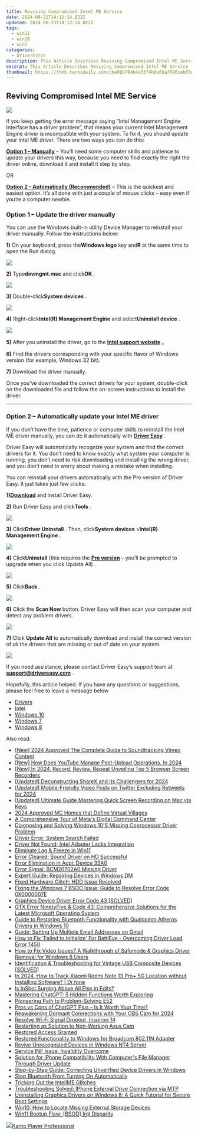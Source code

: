 ```yaml
---
title: Reviving Compromised Intel ME Service
date: 2024-08-22T14:12:14.822Z
updated: 2024-08-23T14:12:14.822Z
tags:
  - win11
  - win10
  - win7
categories:
  - DriverError
description: This Article Describes Reviving Compromised Intel ME Service
excerpt: This Article Describes Reviving Compromised Intel ME Service
thumbnail: https://thmb.techidaily.com/cbe88b794b4a33f4b9a69a7996ceb63e4276735d9be42e403798167c8028b648.jpg
---
```


## Reviving Compromised Intel ME Service

![](https://images.drivereasy.com/wp-content/uploads/2019/11/2019-11-26_10-45-14.jpg)

 If you keep getting the error message saying “Intel Management Engine Interface has a driver problem”, that means your current Intel Management Engine driver is incompatible with your system. To fix it, you should update your Intel ME driver. There are two ways you can do this:

**[Option 1 – Manually](https://aligracehair.sjv.io/y209r3)** – You’ll need some computer skills and patience to update your drivers this way, because you need to find exactly the right the driver online, download it and install it step by step.

OR

**[Option 2 – Automatically (Recommended)](#b)**  – This is the quickest and easiest option. It’s all done with just a couple of mouse clicks – easy even if you’re a computer newbie.

### **Option 1 – Update the driver manually**

 You can use the Windows built-in utility Device Manager to reinstall your driver manually. Follow the instructions below:

**1)** On your keyboard, press the**Windows logo** key and**R** at the same time to open the Run dialog.

![](https://images.drivereasy.com/wp-content/uploads/2019/07/image-536.png)

**2)** Type**devmgmt.msc** and click**OK** .

![](https://images.drivereasy.com/wp-content/uploads/2019/07/image-535.png)

**3)** Double-click**System devices** .

![](https://images.drivereasy.com/wp-content/uploads/2019/07/image-540.png)

**4)** Right-click**Intel(R) Management Engine** and select**Uninstall device** .

![](https://images.drivereasy.com/wp-content/uploads/2019/07/image-539.png)

**5)** After you uninstall the driver, go to the **[Intel support website](https://downloadcenter.intel.com/)**  。

**6)** Find the drivers corresponding with your specific flavor of Windows version (for example, Windows 32 bit).

**7)** Download the driver manually.

 Once you’ve downloaded the correct drivers for your system, double-click on the downloaded file and follow the on-screen instructions to install the driver.

---

### Option 2 – Automatically update your Intel ME driver

 If you don’t have the time, patience or computer skills to reinstall the Intel ME driver manually, you can do it automatically with **[Driver Easy](https://tools.techidaily.com/drivereasy/download/)**  .

 Driver Easy will automatically recognize your system and find the correct drivers for it. You don’t need to know exactly what system your computer is running, you don’t need to risk downloading and installing the wrong driver, and you don’t need to worry about making a mistake when installing.

 You can reinstall your drivers automatically with the Pro version of Driver Easy. It just takes just few clicks:

 **1)[Download](https://tools.techidaily.com/drivereasy/download/)**  and install Driver Easy.

**2)** Run Driver Easy and click**Tools** .

![](https://images.drivereasy.com/wp-content/uploads/2019/07/image-524.png)

**3)** Click**Driver Uninstall** . Then, click**System devices** \>**Intel(R) Management Engine** .

![](https://images.drivereasy.com/wp-content/uploads/2019/11/2019-11-26_11-21-42-2.jpg)

**4)** Click**Uninstall** (this requires the **[Pro version](https://tools.techidaily.com/drivereasy/download/)**  – you’ll be prompted to upgrade when you click Update All) .

![](https://images.drivereasy.com/wp-content/uploads/2019/11/2019-11-26_11-21-42-3.jpg)

**5)** Click**Back** .

![](https://images.drivereasy.com/wp-content/uploads/2019/11/2019-11-26_11-21-42-4.jpg)

**6)** Click the **Scan Now** button. Driver Easy will then scan your computer and detect any problem drivers.

![](https://images.drivereasy.com/wp-content/uploads/2019/07/image-532.png)

**7)**  Click **Update All** to automatically download and install the correct version of _all_ the drivers that are missing or out of date on your system.

![](https://images.drivereasy.com/wp-content/uploads/2019/07/image-533.png)

 If you need assistance, please contact Driver Easy’s support team at [**support@drivereasy.com**](https://vapordna.pxf.io/vnbxna) .

 Hopefully, this article helped. If you have any questions or suggestions, please feel free to leave a message below

* [Drivers](https://tools.techidaily.com/drivereasy/download/)
* [Intel](https://tools.techidaily.com/drivereasy/download/)
* [Windows 10](https://tools.techidaily.com/drivereasy/download/)
* [Windows 7](https://tools.techidaily.com/drivereasy/download/)
* [Windows 8](https://tools.techidaily.com/drivereasy/download/)

<ins class="adsbygoogle"
     style="display:block"
     data-ad-format="autorelaxed"
     data-ad-client="ca-pub-7571918770474297"
     data-ad-slot="1223367746"></ins>



<ins class="adsbygoogle"
     style="display:block"
     data-ad-client="ca-pub-7571918770474297"
     data-ad-slot="8358498916"
     data-ad-format="auto"
     data-full-width-responsive="true"></ins>

<span class="atpl-alsoreadstyle">Also read:</span>
<div><ul>
<li><a href="https://vimeo-videos.techidaily.com/new-2024-approved-the-complete-guide-to-soundtracking-vimeo-content/"><u>[New] 2024 Approved  The Complete Guide to Soundtracking Vimeo Content</u></a></li>
<li><a href="https://eaxpv-info.techidaily.com/new-how-does-youtube-manage-post-upload-operations-in-2024/"><u>[New] How Does YouTube Manage Post-Upload Operations, In 2024</u></a></li>
<li><a href="https://screen-activity-recording.techidaily.com/new-in-2024-record-review-repeat-unveiling-top-5-browser-screen-recorders/"><u>[New] In 2024, Record, Review, Repeat  Unveiling Top 5 Browser Screen Recorders</u></a></li>
<li><a href="https://video-screen-grab.techidaily.com/updated-deconstructing-sharex-and-its-challengers-for-2024/"><u>[Updated] Deconstructing ShareX and Its Challengers for 2024</u></a></li>
<li><a href="https://twitter-videos.techidaily.com/updated-mobile-friendly-video-posts-on-twitter-excluding-retweets-for-2024/"><u>[Updated] Mobile-Friendly Video Posts on Twitter Excluding Retweets for 2024</u></a></li>
<li><a href="https://video-screen-grab.techidaily.com/updated-ultimate-guide-mastering-quick-screen-recording-on-mac-via-keys/"><u>[Updated] Ultimate Guide  Mastering Quick Screen Recording on Mac via Keys</u></a></li>
<li><a href="https://digital-screen-recording.techidaily.com/2024-approved-mc-homes-that-define-virtual-villages/"><u>2024 Approved  MC Homes that Define Virtual Villages</u></a></li>
<li><a href="https://facebook.techidaily.com/a-comprehensive-tour-of-metas-digital-command-center/"><u>A Comprehensive Tour of Meta's Digital Command Center</u></a></li>
<li><a href="https://driver-error.techidaily.com/diagnosing-and-solving-windows-10s-missing-coprocessor-driver-problem/"><u>Diagnosing and Solving Windows 10'S Missing Coprocessor Driver Problem</u></a></li>
<li><a href="https://driver-error.techidaily.com/driver-error-system-search-failed/"><u>Driver Error: System Search Failed</u></a></li>
<li><a href="https://driver-error.techidaily.com/driver-not-found-intel-adapter-lacks-integration/"><u>Driver Not Found; Intel Adapter Lacks Integration</u></a></li>
<li><a href="https://driver-error.techidaily.com/eliminate-lag-and-freeze-in-win11/"><u>Eliminate Lag & Freeze in Win11</u></a></li>
<li><a href="https://driver-error.techidaily.com/error-cleared-sound-driver-on-hd-successful/"><u>Error Cleared: Sound Driver on HD Successful</u></a></li>
<li><a href="https://driver-error.techidaily.com/error-elimination-in-acpi-device-33a0/"><u>Error Elimination in Acpi: Device 33A0</u></a></li>
<li><a href="https://driver-error.techidaily.com/error-signal-bcm20702a0-missing-driver/"><u>Error Signal: BCM20702A0 Missing Driver</u></a></li>
<li><a href="https://driver-error.techidaily.com/expert-guide-repairing-devices-in-windows-dm/"><u>Expert Guide: Repairing Devices in Windows DM</u></a></li>
<li><a href="https://driver-error.techidaily.com/fixed-hardware-glitch-hdd-issue-resolved/"><u>Fixed Hardware Glitch: HDD Issue Resolved</u></a></li>
<li><a href="https://driver-error.techidaily.com/fixing-the-windows-7-bsod-issue-guide-to-resolve-error-code-0x0000007e/"><u>Fixing the Windows 7 BSOD Issue: Guide to Resolve Error Code 0X0000007E</u></a></li>
<li><a href="https://driver-error.techidaily.com/graphics-device-driver-error-code-43-solved/"><u>Graphics Device Driver Error Code 43 [SOLVED]</u></a></li>
<li><a href="https://driver-error.techidaily.com/gtx-error-ninetyfive-and-code-43-comprehensive-solutions-for-the-latest-microsoft-operating-system/"><u>GTX Error NinetyFive & Code 43: Comprehensive Solutions for the Latest Microsoft Operating System</u></a></li>
<li><a href="https://driver-error.techidaily.com/guide-to-restoring-bluetooth-functionality-with-qualcomm-atheros-drivers-in-windows-10/"><u>Guide to Restoring Bluetooth Functionality with Qualcomm Atheros Drivers in Windows 10</u></a></li>
<li><a href="https://techtrends.techidaily.com/guide-setting-up-multiple-email-addresses-on-gmail/"><u>Guide: Setting Up Multiple Email Addresses on Gmail</u></a></li>
<li><a href="https://driver-error.techidaily.com/how-to-fix-failed-to-initialize-for-battleye-overcoming-driver-load-error-1450/"><u>How to Fix 'Failed to Initialize' For BattlEye - Overcoming Driver Load Error 1450</u></a></li>
<li><a href="https://driver-error.techidaily.com/how-to-fix-video-issues-a-walkthrough-of-safemode-and-graphics-driver-removal-for-windows-8-users/"><u>How to Fix Video Issues? A Walkthrough of Safemode & Graphics Driver Removal for Windows 8 Users</u></a></li>
<li><a href="https://driver-error.techidaily.com/identification-and-troubleshooting-for-vintage-usb-composite-devices-solved/"><u>Identification & Troubleshooting for Vintage USB Composite Devices [SOLVED]</u></a></li>
<li><a href="https://android-location-track.techidaily.com/in-2024-how-to-track-xiaomi-redmi-note-13-proplus-5g-location-without-installing-software-drfone-by-drfone-virtual-android/"><u>In 2024, How to Track Xiaomi Redmi Note 13 Pro+ 5G Location without Installing Software? | Dr.fone</u></a></li>
<li><a href="https://extra-hints.techidaily.com/is-inshot-surging-above-all-else-in-edits/"><u>Is InShot Surging Above All Else in Edits?</u></a></li>
<li><a href="https://tech-revival.techidaily.com/mastering-chatgpt-5-hidden-functions-worth-exploring/"><u>Mastering ChatGPT: 5 Hidden Functions Worth Exploring</u></a></li>
<li><a href="https://driver-error.techidaily.com/pioneering-path-to-problem-solving-e52/"><u>Pioneering Path to Problem-Solving E52</u></a></li>
<li><a href="https://tech-hub.techidaily.com/pros-vs-cons-of-chatgpt-plus-is-it-worth-your-time/"><u>Pros vs Cons of ChatGPT Plus – Is It Worth Your Time?</u></a></li>
<li><a href="https://screen-video-capture.techidaily.com/reawakening-dormant-connections-with-your-obs-cam-for-2024/"><u>Reawakening Dormant Connections with Your OBS Cam for 2024</u></a></li>
<li><a href="https://driver-error.techidaily.com/resolve-wi-fi-signal-dropout-inspiron-14/"><u>Resolve Wi-Fi Signal Dropout, Inspiron 14</u></a></li>
<li><a href="https://network-issues.techidaily.com/restarting-as-solution-to-non-working-asus-cam/"><u>Restarting as Solution to Non-Working Asus Cam</u></a></li>
<li><a href="https://driver-error.techidaily.com/restored-access-granted/"><u>Restored Access Granted</u></a></li>
<li><a href="https://driver-error.techidaily.com/restored-functionality-to-windows-for-broadcom-80211n-adapter/"><u>Restored Functionality to Windows for Broadcom 802.11N Adapter</u></a></li>
<li><a href="https://driver-error.techidaily.com/revive-unrecognized-devices-in-windows-nt4-server/"><u>Revive Unrecognized Devices in Windows NT4 Server</u></a></li>
<li><a href="https://driver-error.techidaily.com/service-inf-issue-invalidity-overcome/"><u>Service INF Issue: Invalidity Overcome</u></a></li>
<li><a href="https://driver-error.techidaily.com/solution-for-iphone-compatibility-with-computers-file-manager-through-driver-update/"><u>Solution for iPhone Compatibility With Computer's File Manager Through Driver Update</u></a></li>
<li><a href="https://driver-error.techidaily.com/step-by-step-guide-correcting-unverified-device-drivers-in-windows/"><u>Step-by-Step Guide: Correcting Unverified Device Drivers in Windows</u></a></li>
<li><a href="https://driver-error.techidaily.com/stop-bluetooth-from-turning-on-automatically/"><u>Stop Bluetooth From Turning On Automatically</u></a></li>
<li><a href="https://driver-error.techidaily.com/tricking-out-the-intellme-glitches/"><u>Tricking Out the IntellME Glitches</u></a></li>
<li><a href="https://driver-error.techidaily.com/troubleshooting-solved-iphone-external-drive-connection-via-mtp/"><u>Troubleshooting Solved: IPhone External Drive Connection via MTP</u></a></li>
<li><a href="https://driver-error.techidaily.com/uninstalling-graphics-drivers-on-windows-8-a-quick-tutorial-for-secure-boot-settings/"><u>Uninstalling Graphics Drivers on Windows 8: A Quick Tutorial for Secure Boot Settings</u></a></li>
<li><a href="https://driver-error.techidaily.com/win10-how-to-locate-missing-external-storage-devices/"><u>Win10: How to Locate Missing External Storage Devices</u></a></li>
<li><a href="https://driver-error.techidaily.com/win11-bootup-flaw-bsod-irql-disparity/"><u>Win11 Bootup Flaw: [BSOD] Irql Disparity</u></a></li>
</ul></div>

<!-- affiliate ads begin -->
<a href="https://secure.2checkout.com/order/checkout.php?PRODS=4742929&QTY=1&AFFILIATE=108875&CART=1"><img src="https://secure.avangate.com/images/merchant/e09fdffe648a30658a9657bbed7b2388/products/boxshot(2).png" border="0">Kanto Player Professional</a>
<!-- affiliate ads end -->